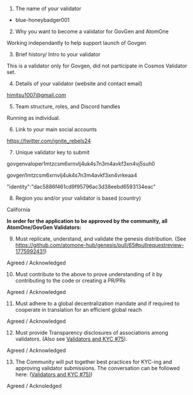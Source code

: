 
1) The name of your validator

- blue-honeybadger001

2) Why you want to become a validator for GovGen and AtomOne

Working independantly to help support launch of Govgen 

3) Brief history/ Intro to your validator

This is a validator only for Govgen, did not participate in Cosmos Validator set. 

4) Details of your validator (website and contact email)

himitsu1007@gmail.com

5) Team structure, roles, and Discord handles

Running as individual. 

6) Link to your main social accounts

https://twitter.com/ignite_rebels24

7) Unique validator key to submit

govgenvaloper1mtzcsm6xrnvlj4uk4s7n3m4avkf3xn4vj5suh0

govgen1mtzcsm6xrnvlj4uk4s7n3m4avkf3xn4vrkeaa4

"identity":"dac5886f461cd9f95796ac3d38eebd6593134eac"


8) Region you and/or your validator is based (country)

California

**In order for the application to be approved by the community, all AtomOne/GovGen Validators:**

9) Must replicate, understand, and validate the genesis distribution. (See https://github.com/atomone-hub/genesis/pull/65#pullrequestreview-1775992431)

Agreed / Acknowledged 

10) Must contribute to the above to prove understanding of it by contributing to the code or creating a PR/PRs

Agreed / Acknowledged 

11) Must adhere to a global decentralization mandate and if required to cooperate in translation for an efficient global reach

Agreed / Acknowledged 

12) Must provide Transparency disclosures of associations among validators. (Also see [Validators and KYC #75](https://github.com/atomone-hub/genesis/issues/75#issue-2034573094)).

Agreed / Acknowledged 

13) The Community will put together best practices for KYC-ing and approving validator submissions. The conversation can be followed here: ([Validators and KYC #75)](https://github.com/atomone-hub/genesis/issues/75#issue-2034573094))

Agreed / Acknoledged 
